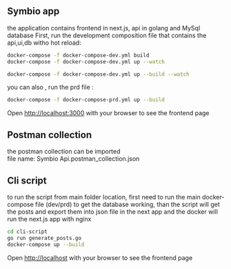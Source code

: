 ## Symbio app

the application contains frontend in next.js, api in golang and MySql database
First, run the development composition file that contains the api,ui,db witho hot reload:

```bash
docker-compose -f docker-compose-dev.yml build
docker-compose -f docker-compose-dev.yml up --watch

docker-compose -f docker-compose-dev.yml up --build --watch

```

you can also , run the prd file :

```bash
docker-compose -f docker-compose-prd.yml up --build
```

Open [http://localhost:3000](http://localhost:3000) with your browser to see the frontend page

## Postman collection

the postman collection can be imported  
file name: Symbio Api.postman_collection.json

## Cli script

to run the script from main folder location, first need to run the main docker-compose file (dev/prd) to get the database working, than the script will get the posts and export them into json file in the next app and the docker will run the next.js app with nginx

```bash
cd cli-script
go run generate_posts.go
docker-compose up --build
```

Open [http://localhost](http://localhost) with your browser to see the frontend page
